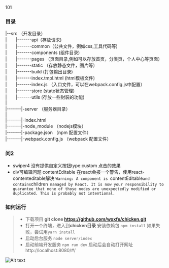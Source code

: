 101
### 目录

|--src （开发目录）<br/>
|&emsp;&emsp;|-------api（存放请求)<br/>
|&emsp;&emsp;|-------common（公共文件，例如css,工具代码等)<br/>
|&emsp;&emsp;|-------components (组件目录)<br/>
|&emsp;&emsp;|-------pages （页面目录,例如可以存放首页，分类页，个人中心等页面）<br/>
|&emsp;&emsp;|-------static （存放静态文件，图片等）<br/>
|&emsp;&emsp;|-------build (打包输出目录)<br/>
|&emsp;&emsp;|-------index.tmpl.html (html模板文件)<br/>
|&emsp;&emsp;|-------index.js （入口文件，可以在webpack.config.js中配置）<br/>
|&emsp;&emsp;|-------store (state状态管理)<br/>
|&emsp;&emsp;|-------utils (存放一些封装的功能)<br/>
|<br/>
|-------|-server （服务器目录）<br/>
|<br/>
|-------|-index.html<br/>
|-------|-node_module （nodejs模块）<br/>
|-------|-package.json （npm 配置文件）<br/>
|-------|-webpack.config.js （webpack 配置文件）<br/>

### 问2
- swiper4  没有提供自定义按钮type:custom 点击的效果
- div可编辑问题 contentEditable  在react会报一个警告，使用react-contenteditable解决
`Warning: A component is `contentEditable` and contains `children` managed by React. It is now your responsibility to guarantee that none of those nodes are unexpectedly modified or duplicated. This is probably not intentional.`


### 如何运行
> - 下载项目   **git clone https://github.com/wxxfe/chicken.git**
> - 打开一个终端，进入到**chicken目录** 安装依赖包
>  `npm install`
>  如果失败，尝试用`yarn install`
> - 启动后台服务  `node server/index`
> - 启动前端开发服务 `npm run dev`
> 启动后会自动打开网址 http://localhost:8080/#/



![Alt text](./display.gif)
